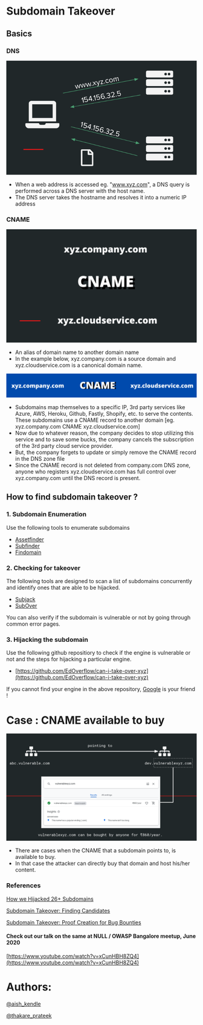 # Subdomain Takeover

## Basics

### DNS
![DNS](dns.png)
* When a web address is accessed eg. "www.xyz.com", a DNS query is performed across a DNS server with the host name.
* The DNS server takes the hostname and resolves it into a numeric IP address 

### CNAME
![CNAME](cname.png)
* An alias of domain name to another domain name
* In the example below, xyz.company.com is a source domain and xyz.cloudservice.com is a canonical domain name.





![Subtakeover_basics](subdomain_takeover.png)

* Subdomains map themselves to a specific IP, 3rd party services like Azure, AWS, Heroku, Github, Fastly, Shopify, etc. to serve the contents. These subdomains use a CNAME record to another domain [eg. xyz.company.com CNAME xyz.cloudservice.com]
* Now due to whatever reason, the company decides to stop utilizing this service and to save some bucks, the company cancels the subscription of the 3rd party cloud service provider.
* But, the company forgets to update or simply remove the CNAME record in the DNS zone file
* Since the CNAME record is not deleted from company.com DNS zone, anyone who registers xyz.cloudservice.com has full control over xyz.company.com until the DNS record is present.

## How to find subdomain takeover ?

### 1. Subdomain Enumeration
Use the following tools to enumerate subdomains
* [Assetfinder](https://github.com/tomnomnom/assetfinder)
* [Subfinder](https://github.com/projectdiscovery/subfinder)
* [Findomain](https://github.com/Edu4rdSHL/findomain)

### 2. Checking for takeover
The following tools are designed to scan a list of subdomains concurrently and identify ones that are able to be hijacked.
* [Subjack](https://github.com/haccer/subjack)
* [SubOver](https://github.com/Ice3man543/SubOver)

You can also verify if the subdomain is vulnerable or not by going through common error pages.
### 3. Hijacking the subdomain
Use the following github repositiory to check if the engine is vulnerable or not and the steps for hijacking a particular engine.
* [https://github.com/EdOverflow/can-i-take-over-xyz](https://github.com/EdOverflow/can-i-take-over-xyz)

If you cannot find your engine in the above repository, [Google](https://www.google.com) is your friend !

# Case : CNAME available to buy
![CNAME available to buy](cname_buy.png)
* There are cases when the CNAME that a subdomain points to, is available to buy. 
* In that case the attacker can directly buy that domain and host his/her content.

### References
[How we Hijacked 26+ Subdomains](https://medium.com/@aishwaryakendle/how-we-hijacked-26-subdomains-9c05c94c7049)

[Subdomain Takeover: Finding Candidates](https://0xpatrik.com/subdomain-takeover-candidates/)

[Subdomain Takeover: Proof Creation for Bug Bounties](https://0xpatrik.com/takeover-proofs/)

#### Check out our talk on the same at NULL / OWASP Bangalore meetup, June 2020
[https://www.youtube.com/watch?v=xCunHBH8ZQ4](https://www.youtube.com/watch?v=xCunHBH8ZQ4)

# Authors:
[@aish_kendle](https://twitter.com/aish_kendle)

[@thakare_prateek](https://twitter.com/thakare_prateek)




